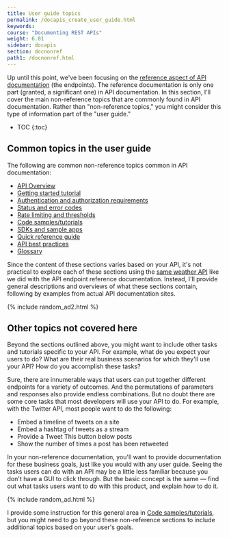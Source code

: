 ```yaml
---
title: User guide topics
permalink: /docapis_create_user_guide.html
keywords:
course: "Documenting REST APIs"
weight: 6.01
sidebar: docapis
section: docnonref
path1: /docnonref.html
---
```


Up until this point, we've been focusing on the [reference aspect of API documentation](docendpoints.html) (the endpoints). The reference documentation is only one part (granted, a significant one) in API documentation. In this section, I'll cover the main non-reference topics that are commonly found in API documentation. Rather than "non-reference topics," you might consider this type of information part of the "user guide."

* TOC
{:toc}

## Common topics in the user guide

The following are common non-reference topics common in API documentation:

* [API Overview](docapis_doc_overview.html)
* [Getting started tutorial](docapis_doc_getting_started_section.html)
* [Authentication and authorization requirements](docapis_more_about_authorization.html)
* [Status and error codes](docapis_doc_status_codes.html)
* [Rate limiting and thresholds](docapis_rate_limiting_and_thresholds.html)
* [Code samples/tutorials](docapis_codesamples_bestpractices.html)
* [SDKs and sample apps](docapis_sdks_and_sample_apps.html)
* [Quick reference guide](docapis_doc_quick_reference.html)
* [API best practices](docapis_best_practices_with_api.html)
* [Glossary](docapis_glossary_section.html)

Since the content of these sections varies based on your API, it's not practical to explore each of these sections using the [same weather API](docapis_scenario_for_using_weather_api.html) like we did with the API endpoint reference documentation. Instead, I'll provide general descriptions and overviews of what these sections contain, following by examples from actual API documentation sites.

{% include random_ad2.html %}

## Other topics not covered here

Beyond the sections outlined above, you might want to include other tasks and tutorials specific to your API. For example, what do you expect your users to do? What are their real business scenarios for which they'll use your API? How do you accomplish these tasks?

Sure, there are innumerable ways that users can put together different endpoints for a variety of outcomes. And the permutations of parameters and responses also provide endless combinations. But no doubt there are some core tasks that most developers will use your API to do. For example, with the Twitter API, most people want to do the following:

 * Embed a timeline of tweets on a site
 * Embed a hashtag of tweets as a stream
 * Provide a Tweet This button below posts
 * Show the number of times a post has been retweeted

In your non-reference documentation, you'll want to provide documentation for these business goals, just like you would with any user guide. Seeing the tasks users can do with an API may be a little less familiar because you don't have a GUI to click through. But the basic concept is the same &mdash; find out what tasks users want to do with this product, and explain how to do it.

{% include random_ad.html %}

I provide some instruction for this general area in [Code samples/tutorials](docapis_codesamples_bestpractices.html), but you might need to go beyond these non-reference sections to include additional topics based on your user's goals.
